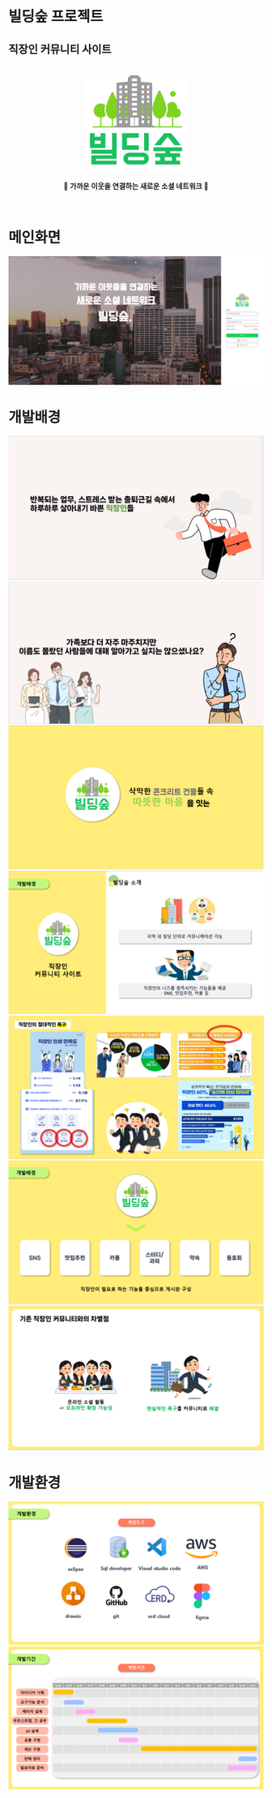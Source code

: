# <b>빌딩숲 프로젝트</b> 
## <b> 직장인 커뮤니티 사이트 </b>
<br>
<div align="center">
    <img src="./src/main/webapp/asset/img/logo.png" style="margin:auto;">
    <p><b>💌 가까운 이웃을 연결하는 새로운 소셜 네트워크 💌</b>
</div>
<br>

# <b>메인화면 </b>
<img src="readImg/mainGif.gif">

<br>

# <b>개발배경</b> 
<img src="./readimg/%EA%B0%9C%EB%B0%9C%EB%B0%B0%EA%B2%BD.PNG">
<img src="./readimg/%EA%B0%9C%EB%B0%9C%EB%B0%B0%EA%B2%BD2.PNG">
<img src="./readimg/%EA%B0%9C%EB%B0%9C%EB%B0%B0%EA%B2%BD4.PNG">
<img src="./readimg/%EA%B0%9C%EB%B0%9C%EB%B0%B0%EA%B2%BD3.PNG">
<img src="./readimg/%EA%B0%9C%EB%B0%9C%EB%B0%B0%EA%B2%BD5.PNG">
<img src="./readimg/%EA%B0%9C%EB%B0%9C%EB%B0%B0%EA%B2%BD6.PNG">
<img src="./readimg/%EA%B0%9C%EB%B0%9C%EB%B0%B0%EA%B2%BD7.PNG">

<br>

# <b>개발환경</b> 
<img src="./readimg/%EA%B0%9C%EB%B0%9C%ED%99%98%EA%B2%BD1.PNG">
<img src="./readimg/개발기간.PNG">